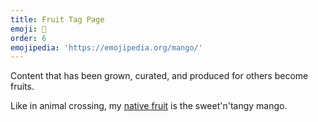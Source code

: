 ```yaml
---
title: Fruit Tag Page
emoji: 🥭
order: 6
emojipedia: 'https://emojipedia.org/mango/'
---
```

Content that has been grown, curated, and produced for others become fruits. 

Like in animal crossing, my [native fruit](https://animalcrossing.fandom.com/wiki/Fruit#Native_Fruits) is the sweet'n'tangy mango. 
